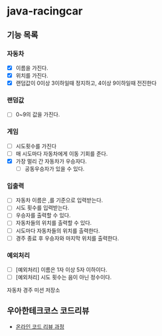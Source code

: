 # java-racingcar

## 기능 목록
### 자동차
- [x] 이름을 가진다.
- [x] 위치를 가진다.
- [x] 랜덤값이 0이상 3이하일때 정지하고, 4이상 9이하일때 전진한다

### 랜덤값
- [ ] 0~9의 값을 가진다.

### 게임
- [ ] 시도횟수를 가진다
- [ ] 매 시도마다 자동차에게 이동 기회를 준다.
- [x] 가장 멀리 간 자동차가 우승자다.
    - [ ] 공동우승자가 있을 수 있다.

### 입출력
- [ ] 자동차 이름은 ,를 기준으로 입력받는다.
- [ ] 시도 횟수를 입력받는다.
- [ ] 우승자를 출력할 수 있다.
- [ ] 자동차들의 위치를 출력할 수 있다.
- [ ] 시도마다 자동차들의 위치를 출력한다.
- [ ] 경주 종료 후 우승자와 마지막 위치를 출력한다.

### 예외처리
- [ ] [예외처리] 이름은 1자 이상 5자 이하이다.
- [ ] [예외처리] 시도 횟수는 음이 아닌 정수이다.

자동차 경주 미션 저장소

## 우아한테크코스 코드리뷰

- [온라인 코드 리뷰 과정](https://github.com/woowacourse/woowacourse-docs/blob/master/maincourse/README.md)
